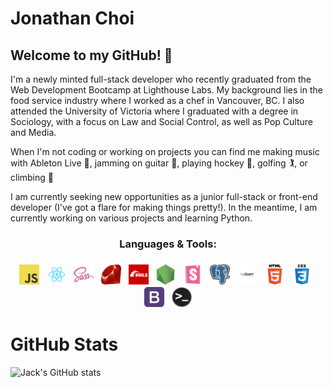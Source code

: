 # Jonathan Choi

## Welcome to my GitHub! 👋  

I'm a newly minted full-stack developer who recently graduated from the Web Development Bootcamp at Lighthouse Labs. My background lies in the food service industry where I worked as a chef in Vancouver, BC. I also attended the University of Victoria where I graduated with a degree in Sociology, with a focus on Law and Social Control, as well as Pop Culture and Media. 

When I'm not coding or working on projects you can find me making music with Ableton Live 🎹, jamming on guitar 🎸, playing hockey 🏒, golfing 🏌️, or climbing 🧗

I am currently seeking new opportunities as a junior full-stack or front-end developer (I've got a flare for making things pretty!). In the meantime, I am currently working on various projects and learning Python. 

<div align="center">
  <h3>Languages & Tools:<h3/>
  <a href="#" ><img alt="Javascript" height="32" width="32"  src="https://raw.githubusercontent.com/github/explore/80688e429a7d4ef2fca1e82350fe8e3517d3494d/topics/javascript/javascript.png" /></a>&nbsp;&nbsp;
  <a href="#" ><img alt="ReactJS" height="32" width="32" src="https://raw.githubusercontent.com/github/explore/80688e429a7d4ef2fca1e82350fe8e3517d3494d/topics/react/react.png" /></a>&nbsp;&nbsp;
  <a href="#" ><img alt="Sass" height="32" width="32" src="https://raw.githubusercontent.com/github/explore/80688e429a7d4ef2fca1e82350fe8e3517d3494d/topics/sass/sass.png" /></a>&nbsp;&nbsp;
  <a href="#" ><img alt=" Ruby" height="32" width="32" src="https://raw.githubusercontent.com/github/explore/80688e429a7d4ef2fca1e82350fe8e3517d3494d/topics/ruby/ruby.png" /></a>&nbsp;&nbsp;
  <a href="#" ><img alt="Rails" height="32" width="32" src="https://raw.githubusercontent.com/github/explore/80688e429a7d4ef2fca1e82350fe8e3517d3494d/topics/rails/rails.png" /></a>&nbsp;&nbsp;
  <a href="#" ><img alt="NodeJS" height="32" width="32" src="https://raw.githubusercontent.com/github/explore/80688e429a7d4ef2fca1e82350fe8e3517d3494d/topics/nodejs/nodejs.png" /></a>&nbsp;&nbsp;
  <a href="#" ><img alt="Storybook" height="32" width="32" src="https://raw.githubusercontent.com/github/explore/80688e429a7d4ef2fca1e82350fe8e3517d3494d/topics/storybook/storybook.png" /></a>&nbsp;&nbsp;
  <a href="#" ><img alt="PostgreSQL" height="32" width="32" src="https://raw.githubusercontent.com/github/explore/80688e429a7d4ef2fca1e82350fe8e3517d3494d/topics/postgresql/postgresql.png" /></a>&nbsp;&nbsp;
  <a href="#" ><img alt="jQuery" height="32" width="32" src="https://raw.githubusercontent.com/github/explore/80688e429a7d4ef2fca1e82350fe8e3517d3494d/topics/jquery/jquery.png" /></a>&nbsp;&nbsp;
  <a href="#" ><img alt="HTML" height="32" width="32" src="https://raw.githubusercontent.com/github/explore/80688e429a7d4ef2fca1e82350fe8e3517d3494d/topics/html/html.png" /></a>&nbsp;&nbsp;
  <a href="#" ><img alt="CSS" height="32" width="32" src="https://raw.githubusercontent.com/github/explore/80688e429a7d4ef2fca1e82350fe8e3517d3494d/topics/css/css.png" /></a>&nbsp;&nbsp;
  <a href="#" ><img alt="Bootstrap" height="32" width="32" src="https://raw.githubusercontent.com/github/explore/80688e429a7d4ef2fca1e82350fe8e3517d3494d/topics/bootstrap/bootstrap.png" /></a>&nbsp;&nbsp;
  <a href="#" ><img alt="Terminal" height="32" width="32" src="https://raw.githubusercontent.com/github/explore/d92924b1d925bb134e308bd29c9de6c302ed3beb/topics/terminal/terminal.png" /></a>
</div>
  
# GitHub Stats
![Jack's GitHub stats](https://github-readme-stats.vercel.app/api?username=jon-choi&show_icons=true&theme=tokyonight)
